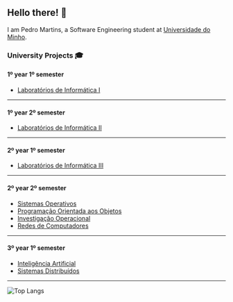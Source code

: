 ## Hello there! 👋

I am Pedro Martins, a Software Engineering student at [Universidade do Minho](https://www.uminho.pt/EN/).  

### University Projects 🎓

#### 1º year 1º semester
- [Laboratórios de Informática I](https://github.com/Katilho/LI1)
---

#### 1º year 2º semester
- [Laboratórios de Informática II](https://github.com/Katilho/LI2)
---

#### 2º year 1º semester
- [Laboratórios de Informática III](https://github.com/Katilho/LI3)
---

#### 2º year 2º semester
- [Sistemas Operativos](https://github.com/Katilho/SO)
- [Programação Orientada aos Objetos](https://github.com/Katilho/POO)
- [Investigação Operacional](https://github.com/Katilho/IO)
- [Redes de Computadores](https://github.com/Katilho/RC)
---

#### 3º year 1º semester
- [Inteligência Artificial](https://github.com/Katilho/Trabalho-Inteligencia-Artificial)
- [Sistemas Distribuídos](https://github.com/Katilho/Trabalho-SD-2022-2023)
---

![Top Langs](https://github-readme-stats.vercel.app/api/top-langs/?username=katilho&theme=dracula&hide=Roff)

<!--
![My GitHub stats](https://github-readme-stats.vercel.app/api?username=Katilho&count_private=true&show_icons=true&theme=dracula&hide=contribs&hide_border=true)  

![](https://komarev.com/ghpvc/?username=Katilho)

 - :inbox_tray: [Email](mailto:pemicama12@gmail.com)  
-->
